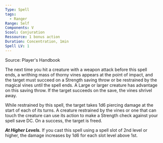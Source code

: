 ```yaml
---
Type: Spell
tags:
  - Ranger
Range: Self
Components: V
Scool: Conjuration
Ressource: 1 bonus action
Duration: Concentration, 1min
Spell LV: 1
---
```

Source: Player's Handbook

The next time you hit a creature with a weapon attack before this spell ends, a writhing mass of thorny vines appears at the point of impact, and the target must succeed on a Strength saving throw or be restrained by the magical vines until the spell ends. A Large or larger creature has advantage on this saving throw. If the target succeeds on the save, the vines shrivel away.

While restrained by this spell, the target takes 1d6 piercing damage at the start of each of its turns. A creature restrained by the vines or one that can touch the creature can use its action to make a Strength check against your spell save DC. On a success, the target is freed.

**_At Higher Levels._** If you cast this spell using a spell slot of 2nd level or higher, the damage increases by 1d6 for each slot level above 1st.